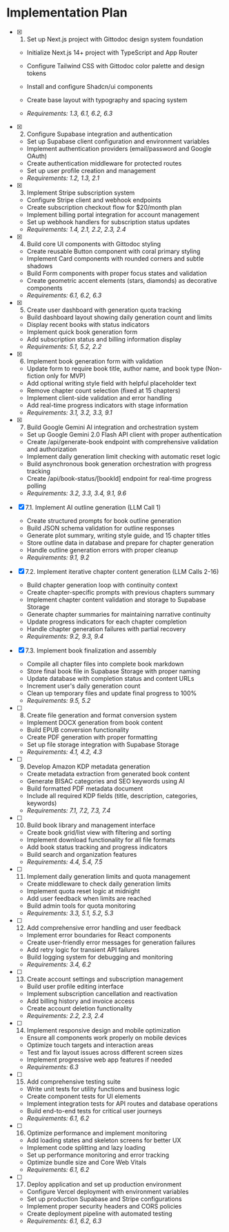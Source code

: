 # Implementation Plan

- [x] 1. Set up Next.js project with Gittodoc design system foundation



  - Initialize Next.js 14+ project with TypeScript and App Router
  - Configure Tailwind CSS with Gittodoc color palette and design tokens
  - Install and configure Shadcn/ui components
  - Create base layout with typography and spacing system


  - _Requirements: 1.3, 6.1, 6.2, 6.3_

- [x] 2. Configure Supabase integration and authentication

  - Set up Supabase client configuration and environment variables
  - Implement authentication providers (email/password and Google OAuth)
  - Create authentication middleware for protected routes
  - Set up user profile creation and management
  - _Requirements: 1.2, 1.3, 2.1_

- [x] 3. Implement Stripe subscription system




  - Configure Stripe client and webhook endpoints
  - Create subscription checkout flow for $20/month plan
  - Implement billing portal integration for account management
  - Set up webhook handlers for subscription status updates
  - _Requirements: 1.4, 2.1, 2.2, 2.3, 2.4_

- [x] 4. Build core UI components with Gittodoc styling




  - Create reusable Button component with coral primary styling
  - Implement Card components with rounded corners and subtle shadows
  - Build Form components with proper focus states and validation
  - Create geometric accent elements (stars, diamonds) as decorative components
  - _Requirements: 6.1, 6.2, 6.3_

- [x] 5. Create user dashboard with generation quota tracking



  - Build dashboard layout showing daily generation count and limits
  - Display recent books with status indicators
  - Implement quick book generation form
  - Add subscription status and billing information display
  - _Requirements: 5.1, 5.2, 2.2_

- [x] 6. Implement book generation form with validation





  - Update form to require book title, author name, and book type (Non-fiction only for MVP)
  - Add optional writing style field with helpful placeholder text
  - Remove chapter count selection (fixed at 15 chapters)
  - Implement client-side validation and error handling
  - Add real-time progress indicators with stage information
  - _Requirements: 3.1, 3.2, 3.3, 9.1_

- [x] 7. Build Google Gemini AI integration and orchestration system




  - Set up Google Gemini 2.0 Flash API client with proper authentication
  - Create /api/generate-book endpoint with comprehensive validation and authorization
  - Implement daily generation limit checking with automatic reset logic
  - Build asynchronous book generation orchestration with progress tracking
  - Create /api/book-status/[bookId] endpoint for real-time progress polling
  - _Requirements: 3.2, 3.3, 3.4, 9.1, 9.6_

- [x] 7.1. Implement AI outline generation (LLM Call 1)



  - Create structured prompts for book outline generation
  - Build JSON schema validation for outline responses
  - Generate plot summary, writing style guide, and 15 chapter titles
  - Store outline data in database and prepare for chapter generation
  - Handle outline generation errors with proper cleanup
  - _Requirements: 9.1, 9.2_

- [x] 7.2. Implement iterative chapter content generation (LLM Calls 2-16)



  - Build chapter generation loop with continuity context
  - Create chapter-specific prompts with previous chapters summary
  - Implement chapter content validation and storage to Supabase Storage
  - Generate chapter summaries for maintaining narrative continuity
  - Update progress indicators for each chapter completion
  - Handle chapter generation failures with partial recovery
  - _Requirements: 9.2, 9.3, 9.4_

- [x] 7.3. Implement book finalization and assembly


  - Compile all chapter files into complete book markdown
  - Store final book file in Supabase Storage with proper naming
  - Update database with completion status and content URLs
  - Increment user's daily generation count
  - Clean up temporary files and update final progress to 100%
  - _Requirements: 9.5, 5.2_

- [ ] 8. Create file generation and format conversion system


  - Implement DOCX generation from book content
  - Build EPUB conversion functionality
  - Create PDF generation with proper formatting
  - Set up file storage integration with Supabase Storage
  - _Requirements: 4.1, 4.2, 4.3_

- [ ] 9. Develop Amazon KDP metadata generation
  - Create metadata extraction from generated book content
  - Generate BISAC categories and SEO keywords using AI
  - Build formatted PDF metadata document
  - Include all required KDP fields (title, description, categories, keywords)
  - _Requirements: 7.1, 7.2, 7.3, 7.4_

- [ ] 10. Build book library and management interface
  - Create book grid/list view with filtering and sorting
  - Implement download functionality for all file formats
  - Add book status tracking and progress indicators
  - Build search and organization features
  - _Requirements: 4.4, 5.4, 7.5_

- [ ] 11. Implement daily generation limits and quota management
  - Create middleware to check daily generation limits
  - Implement quota reset logic at midnight
  - Add user feedback when limits are reached
  - Build admin tools for quota monitoring
  - _Requirements: 3.3, 5.1, 5.2, 5.3_

- [ ] 12. Add comprehensive error handling and user feedback
  - Implement error boundaries for React components
  - Create user-friendly error messages for generation failures
  - Add retry logic for transient API failures
  - Build logging system for debugging and monitoring
  - _Requirements: 3.4, 6.2_

- [ ] 13. Create account settings and subscription management
  - Build user profile editing interface
  - Implement subscription cancellation and reactivation
  - Add billing history and invoice access
  - Create account deletion functionality
  - _Requirements: 2.2, 2.3, 2.4_

- [ ] 14. Implement responsive design and mobile optimization
  - Ensure all components work properly on mobile devices
  - Optimize touch targets and interaction areas
  - Test and fix layout issues across different screen sizes
  - Implement progressive web app features if needed
  - _Requirements: 6.3_

- [ ] 15. Add comprehensive testing suite
  - Write unit tests for utility functions and business logic
  - Create component tests for UI elements
  - Implement integration tests for API routes and database operations
  - Build end-to-end tests for critical user journeys
  - _Requirements: 6.1, 6.2_

- [ ] 16. Optimize performance and implement monitoring
  - Add loading states and skeleton screens for better UX
  - Implement code splitting and lazy loading
  - Set up performance monitoring and error tracking
  - Optimize bundle size and Core Web Vitals
  - _Requirements: 6.1, 6.2_

- [ ] 17. Deploy application and set up production environment
  - Configure Vercel deployment with environment variables
  - Set up production Supabase and Stripe configurations
  - Implement proper security headers and CORS policies
  - Create deployment pipeline with automated testing
  - _Requirements: 6.1, 6.2, 6.3_